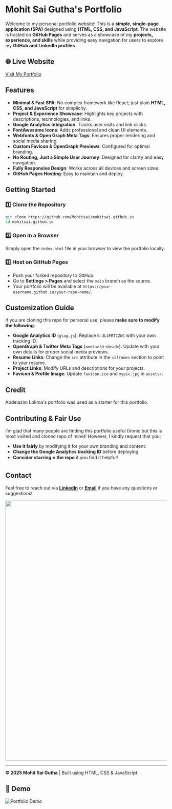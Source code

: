 # Mohit Sai Gutha's Portfolio

Welcome to my personal portfolio website! This is a **simple, single-page application (SPA)** designed using **HTML, CSS, and JavaScript**. The website is hosted on **GitHub Pages** and serves as a showcase of my **projects, experience, and skills** while providing easy navigation for users to explore my **GitHub and LinkedIn profiles**.

## 🌐 Live Website
[Visit My Portfolio](https://mohitsai.github.io)

## Features
- **Minimal & Fast SPA**: No complex framework like React; just plain **HTML, CSS, and JavaScript** for simplicity.
- **Project & Experience Showcase**: Highlights key projects with descriptions, technologies, and links.
- **Google Analytics Integration**: Tracks user visits and link clicks.
- **FontAwesome Icons**: Adds professional and clean UI elements.
- **Webfonts & Open Graph Meta Tags**: Ensures proper rendering and social media sharing.
- **Custom Favicon & OpenGraph Previews**: Configured for optimal branding.
- **No Routing, Just a Simple User Journey**: Designed for clarity and easy navigation.
- **Fully Responsive Design**: Works across all devices and screen sizes.
- **GitHub Pages Hosting**: Easy to maintain and deploy.

## Getting Started
### 1️⃣ Clone the Repository
```bash
git clone https://github.com/Mohitsai/mohitsai.github.io
cd mohitsai.github.io
```

### 2️⃣ Open in a Browser
Simply open the `index.html` file in your browser to view the portfolio locally.

### 3️⃣ Host on GitHub Pages
- Push your forked repository to GitHub.
- Go to **Settings > Pages** and select the `main` branch as the source.
- Your portfolio will be available at `https://your-username.github.io/your-repo-name/`.

## Customization Guide
If you are cloning this repo for personal use, please **make sure to modify the following**:
- **Google Analytics ID** (`gtag.js`): Replace `G-3L4FRT1ZWC` with your own tracking ID.
- **OpenGraph & Twitter Meta Tags** (`<meta>` in `<head>`): Update with your own details for proper social media previews.
- **Resume Links**: Change the `src` attribute in the `<iframe>` section to point to your resume.
- **Project Links**: Modify URLs and descriptions for your projects.
- **Favicon & Profile Image**: Update `favicon.ico` and `mypic.jpg` in `assets/`.

## Credit 
Abdelazim Lokma's portfolio was used as a starter for this portfolio.

## Contributing & Fair Use
I’m glad that many people are finding this portfolio useful (Ironic but this is most visited and cloned repo of mine)! However, I kindly request that you:
- **Use it fairly** by modifying it for your own branding and content.
- **Change the Google Analytics tracking ID** before deploying.
- **Consider starring ⭐ the repo** if you find it helpful!

## Contact
Feel free to reach out via **[LinkedIn](https://www.linkedin.com/in/mohitsaigutha/)** or **[Email](mailto:mohit.sai6@gmail.com)** if you have any questions or suggestions!

<div align="center">
  <img src="https://github.com/Mohitsai/mohitsai.github.io/assets/demo.gif" width="810"/>
</div>

---

**© 2025 Mohit Sai Gutha** | Built using HTML, CSS & JavaScript

## 🎥 Demo
![Portfolio Demo](https://github.com/Mohitsai/mohitsai.github.io/blob/main/assets/demo.gif)

